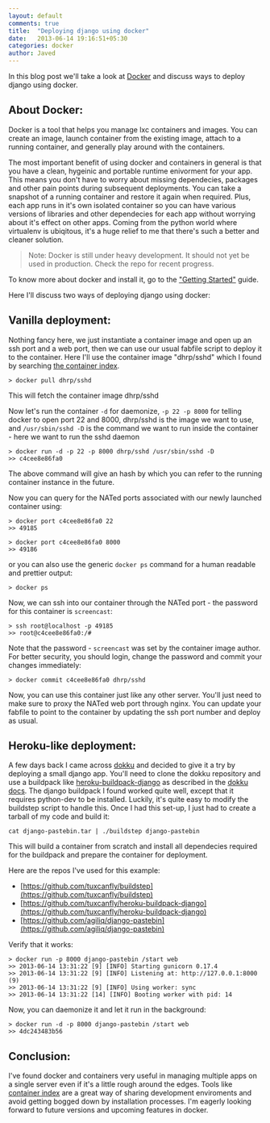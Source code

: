 ```yaml
---
layout: default
comments: true
title:  "Deploying django using docker"
date:   2013-06-14 19:16:51+05:30
categories: docker
author: Javed
---
```

In this blog post we'll take a look at [Docker](http://docker.io) and
discuss ways to deploy django using docker.


About Docker:
-------------

Docker is a tool that helps you manage lxc containers and images. You can
create an image, launch container from the existing image, attach to a running
container, and generally play around with the containers.

The most important benefit of using docker and containers in general is that
you have a clean, hygeinic and portable runtime enivorment for your app. This
means you don't have to worry about missing dependecies, packages and other
pain points during subsequent deployments. You can take a snapshot of a running
container and restore it again when required. Plus, each app runs in it's own
isolated container so you can have various versions of libraries and other
dependecies for each app without worrying about it's effect on other apps.
Coming from the python world where virtualenv is ubiqitous, it's a huge relief
to me that there's such a better and cleaner solution.

>  Note: Docker is still under heavy development. It should not yet be used in
>  production. Check the repo for recent progress.

To know more about docker and install it, go to the ["Getting Started"](http://www.docker.io/gettingstarted/) guide.

Here I'll discuss two ways of deploying django using docker:

Vanilla deployment:
-------------------

Nothing fancy here, we just instantiate a container image and open up an ssh
port and a web port, then we can use our usual fabfile script to deploy it to
the container. Here I'll use the container image "dhrp/sshd" which I found by
searching [the container index](https://index.docker.io/search?q=ssh).

    > docker pull dhrp/sshd

This will fetch the container image dhrp/sshd

Now let's run the container `-d` for daemonize, `-p 22 -p 8000` for telling docker
to open port 22 and 8000, dhrp/sshd is the image we want to use, and `/usr/sbin/sshd -D`
is the command we want to run inside the container - here we want to run the sshd daemon

    > docker run -d -p 22 -p 8000 dhrp/sshd /usr/sbin/sshd -D
    >> c4cee8e86fa0

The above command will give an hash by which you can refer to the running
container instance in the future.

Now you can query for the NATed ports associated with our newly launched
container using:

    > docker port c4cee8e86fa0 22
    >> 49185

    > docker port c4cee8e86fa0 8000
    >> 49186

or you can also use the generic `docker ps` command for a human readable and
prettier output:

    > docker ps

Now, we can ssh into our container through the NATed port - the password for
this container is `screencast`:

    > ssh root@localhost -p 49185
    >> root@c4cee8e86fa0:/#

Note that the password - `screencast` was set by the container image author.
For better security, you should login, change the password and commit your
changes immediately:

    > docker commit c4cee8e86fa0 dhrp/sshd

Now, you can use this container just like any other server. You'll just need to
make sure to proxy the NATed web port through nginx. You can update your
fabfile to point to the container by updating the ssh port number and deploy as
usual.

Heroku-like deployment:
-----------------------

A few days back I came across [dokku](https://github.com/progrium/dokku) and
decided to give it a try by deploying a small django app. You'll need to clone
the dokku repository and use a buildpack like
[heroku-buildpack-django](https://github.com/jiaaro/heroku-buildpack-django) as described
in the [dokku docs](https://github.com/progrium/buildstep#adding-buildpacks). The
django buildpack I found worked quite well, except that it requires python-dev to be installed.
Luckily, it's quite easy to modify the buildstep script to handle this. Once I had this set-up,
I just had to create a tarball of my code and build it:

    cat django-pastebin.tar | ./buildstep django-pastebin

This will build a container from scratch and install all dependecies required
for the buildpack and prepare the container for deployment.

Here are the repos I've used for this example:

* [https://github.com/tuxcanfly/buildstep](https://github.com/tuxcanfly/buildstep)
* [https://github.com/tuxcanfly/heroku-buildpack-django](https://github.com/tuxcanfly/heroku-buildpack-django)
* [https://github.com/agiliq/django-pastebin](https://github.com/agiliq/django-pastebin)


Verify that it works:

    > docker run -p 8000 django-pastebin /start web
    >> 2013-06-14 13:31:22 [9] [INFO] Starting gunicorn 0.17.4
    >> 2013-06-14 13:31:22 [9] [INFO] Listening at: http://127.0.0.1:8000 (9)
    >> 2013-06-14 13:31:22 [9] [INFO] Using worker: sync
    >> 2013-06-14 13:31:22 [14] [INFO] Booting worker with pid: 14

Now, you can daemonize it and let it run in the background:

    > docker run -d -p 8000 django-pastebin /start web
    >> 4dc243483b56

Conclusion:
-----------

I've found docker and containers very useful in managing multiple apps on a
single server even if it's a little rough around the edges. Tools like
[container index](https://index.docker.io/) are a great way of sharing
development enviroments and avoid getting bogged down by installation
processes. I'm eagerly looking forward to future versions and upcoming features
in docker.


